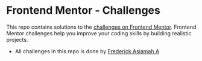 # Frontend Mentor - Challenges

This repo contains solutions to the [challenges on Frontend Mentor](https://www.frontendmentor.io). Frontend Mentor challenges help you improve your coding skills by building realistic projects. 


- All challenges in this repo is done by [Frederick Asiamah A](https://github.com/sharpartzgh)
